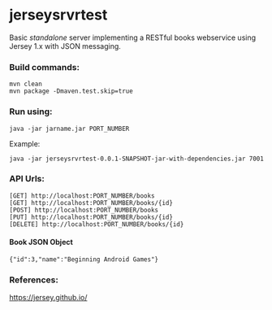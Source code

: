 jerseysrvrtest
=================

Basic *standalone* server implementing a RESTful books webservice using Jersey 1.x with JSON messaging.

### Build commands:
```
mvn clean
mvn package -Dmaven.test.skip=true
```

### Run using:
```
java -jar jarname.jar PORT_NUMBER
```
Example:
```
java -jar jerseysrvrtest-0.0.1-SNAPSHOT-jar-with-dependencies.jar 7001
```

### API Urls:
```
[GET] http://localhost:PORT_NUMBER/books
[GET] http://localhost:PORT_NUMBER/books/{id}
[POST] http://localhost:PORT_NUMBER/books
[PUT] http://localhost:PORT_NUMBER/books/{id}
[DELETE] http://localhost:PORT_NUMBER/books/{id}
```

#### Book JSON Object
```
{"id":3,"name":"Beginning Android Games"}
```

### References:
https://jersey.github.io/